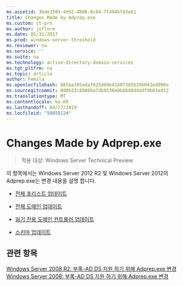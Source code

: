 ```yaml
---
ms.assetid: 3bde2505-4d52-4886-8c84-7f494bf43eb1
title: Changes Made by Adprep.exe
ms.custom: it-pro
ms.author: joflore
ms.date: 05/31/2017
ms.prod: windows-server-threshold
ms.reviewer: na
ms.service: ''
ms.suite: na
ms.technology: active-directory-domain-services
ms.tgt_pltfrm: na
ms.topic: article
author: Femila
ms.openlocfilehash: 885ba305adaf025d89e41607305629b043ed090e
ms.sourcegitcommit: 0d0b32c8986ba7db9536e0b8648d4ddf9b03e452
ms.translationtype: MT
ms.contentlocale: ko-KR
ms.lasthandoff: 04/17/2019
ms.locfileid: "59859124"
---
```

# <a name="changes-made-by-adprepexe"></a>Changes Made by Adprep.exe

>적용 대상: Windows Server Technical Preview

이 항목에서는 Windows Server 2012 R2 및 Windows Server 2012의 Adprep.exe는 변경 내용을 설명 합니다.  
  
-   [전체 포리스트 업데이트](../../../ad-ds/deploy/RODC/Forest-Wide-Updates.md)  
  
-   [전체 도메인 업데이트](../../../ad-ds/deploy/Domain-Wide-Updates.md)  
  
-   [읽기 전용 도메인 컨트롤러 업데이트](../../../ad-ds/deploy/RODC/Read-Only-Domain-Controller-Updates.md)  
  
-   [스키마 업데이트](../../../ad-ds/deploy/Schema-Updates.md)  
  
## <a name="see-also"></a>관련 항목  
[Windows Server 2008 R2: 부록-AD DS 지원 하기 위해 Adprep.exe 변경](https://technet.microsoft.com/library/dd378876(v=ws.10).aspx)  
[Windows Server 2008: 부록-AD DS 지원 하기 위해 Adprep.exe 변경](https://technet.microsoft.com/library/cc770703(v=ws.10).aspx)  
  


